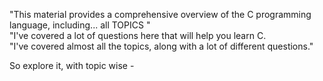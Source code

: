 "This material provides a comprehensive overview of the C programming language, including... all TOPICS "<br>
"I've covered a lot of questions here that will help you learn C.<br>
"I've covered almost all the topics, along with a lot of different questions."

So explore it, with topic wise - <br>
